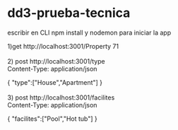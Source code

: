 # dd3-prueba-tecnica
escribir en CLI npm install y nodemon  para iniciar la app<br>

1)get http://localhost:3001/Property 71  <br>
<br>
2) post http://localhost:3001/type  
 Content-Type: application/json

 {
     "type":["House","Apartment"]
 }<br>
 <br>
3) post http://localhost:3001/facilites  <br>
 Content-Type: application/json

 {
     "facilites":["Pool","Hot tub"]
 }